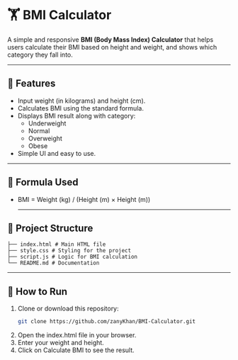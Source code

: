 # 🏋️ BMI Calculator

A simple and responsive **BMI (Body Mass Index) Calculator** that helps users calculate their BMI based on height and weight, and shows which category they fall into.

---

## 📌 Features
- Input weight (in kilograms) and height (cm).
- Calculates BMI using the standard formula.
- Displays BMI result along with category:
  - Underweight
  - Normal
  - Overweight
  - Obese
- Simple UI and easy to use.

---

## 🧮 Formula Used

- BMI = Weight (kg) / (Height (m) × Height (m))

  ---

## 📂 Project Structure
```
├── index.html # Main HTML file
├── style.css # Styling for the project
├── script.js # Logic for BMI calculation
└── README.md # Documentation
```

---

## 🚀 How to Run
1. Clone or download this repository:
   ```bash
   git clone https://github.com/zanyKhan/BMI-Calculator.git
   
2. Open the index.html file in your browser.
3. Enter your weight and height.
4. Click on Calculate BMI to see the result.
